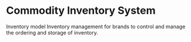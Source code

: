 # Commodity Inventory System
Inventory model
Inventory management for brands to control and manage the ordering and storage of inventory.
# 
